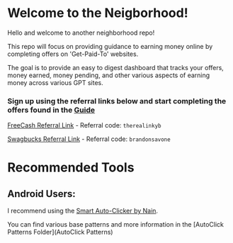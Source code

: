 # Welcome to the Neigborhood!

Hello and welcome to another neighborhood repo!

This repo will focus on providing guidance to earning money online by completing offers on 'Get-Paid-To' websites.

The goal is to provide an easy to digest dashboard that tracks your offers, money earned, money pending, and other various aspects of earning money across various GPT sites. 

### Sign up using the referral links below and start completing the offers found in the [Guide](Guides/README.md)

[FreeCash Referral Link](https://freecash.com/r/therealinkyb) - Referral code: `therealinkyb`

[Swagbucks Referral Link](https://www.swagbucks.com/profile/brandonsavone) - Referral code: `brandonsavone`

# Recommended Tools

## Android Users:
I recommend using the [Smart Auto-Clicker by Nain](https://github.com/Nain57/Smart-AutoClicker).

You can find various base patterns and more information in the [AutoClick Patterns Folder](AutoClick Patterns)